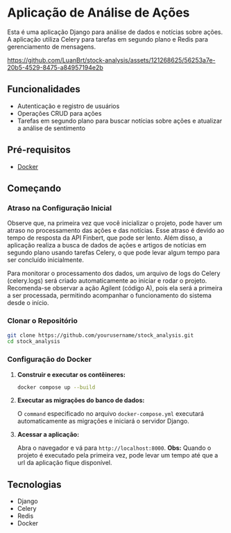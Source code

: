 # Aplicação de Análise de Ações

Esta é uma aplicação Django para análise de dados e notícias sobre ações. A aplicação utiliza Celery para tarefas em segundo plano e Redis para gerenciamento de mensagens.

https://github.com/LuanBrt/stock-analysis/assets/121268625/56253a7e-20b5-4529-8475-a84957194e2b



## Funcionalidades

- Autenticação e registro de usuários
- Operações CRUD para ações
- Tarefas em segundo plano para buscar notícias sobre ações e atualizar a análise de sentimento

## Pré-requisitos

- [Docker](https://www.docker.com/products/docker-desktop)

## Começando

### Atraso na Configuração Inicial

Observe que, na primeira vez que você inicializar o projeto, pode haver um atraso no processamento das ações e das notícias. Esse atraso é devido ao tempo de resposta da API Finbert, que pode ser lento. Além disso, a aplicação realiza a busca de dados de ações e artigos de notícias em segundo plano usando tarefas Celery, o que pode levar algum tempo para ser concluído inicialmente.

Para monitorar o processamento dos dados, um arquivo de logs do Celery (celery.logs) será criado automaticamente ao iniciar e rodar o projeto. Recomenda-se observar a ação Agilent (código A), pois ela será a primeira a ser processada, permitindo acompanhar o funcionamento do sistema desde o início.

### Clonar o Repositório

```sh
git clone https://github.com/yourusername/stock_analysis.git
cd stock_analysis
```

### Configuração do Docker

1. **Construir e executar os contêineres:**

    ```sh
    docker compose up --build
    ```

2. **Executar as migrações do banco de dados:**

    O `command` especificado no arquivo `docker-compose.yml` executará automaticamente as migrações e iniciará o servidor Django.

3. **Acessar a aplicação:**

    Abra o navegador e vá para `http://localhost:8000`.
    **Obs:** Quando o projeto é executado pela primeira vez, pode levar um tempo até que a url da aplicação fique disponível.

## Tecnologias

- Django
- Celery
- Redis
- Docker

